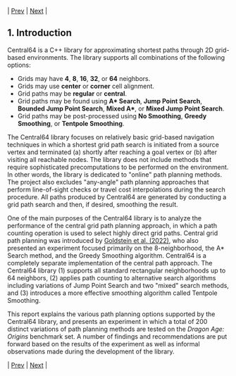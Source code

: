 | [Prev](00-index.md) | [Next](02-grids.md) |
## 1. Introduction

Central64 is a C++ library for approximating shortest paths through 2D grid-based environments. The library supports all combinations of the following options:

* Grids may have **4**, **8**, **16**, **32**, or **64** neighbors.
* Grids may use **center** or **corner** cell alignment.
* Grid paths may be **regular** or **central**.
* Grid paths may be found using **A\* Search**, **Jump Point Search**, **Bounded Jump Point Search**, **Mixed A\***, or **Mixed Jump Point Search**.
* Grid paths may be post-processed using **No Smoothing**, **Greedy Smoothing**, or **Tentpole Smoothing**.

The Central64 library focuses on relatively basic grid-based navigation techniques in which a shortest grid path search is initiated from a source vertex and terminated (a) shortly after reaching a goal vertex or (b) after visiting all reachable nodes. The library does not include methods that require sophisticated precomputations to be performed on the environment. In other words, the library is dedicated to "online" path planning methods. The project also excludes "any-angle" path planning approaches that perform line-of-sight checks or travel cost interpolations during the search procedure. All paths produced by Central64 are generated by conducting a grid path search and then, if desired, smoothing the result.

One of the main purposes of the Central64 library is to analyze the performance of the central grid path planning approach, in which a path counting operation is used to select highly direct grid paths. Central grid path planning was introduced by [Goldstein et al. (2022)](https://jair.org/index.php/jair/article/view/13544), who also presented an experiment focused primarily on the 8-neighborhood, the A* Search method, and the Greedy Smoothing algorithm. Central64 is a completely separate implementation of the central path approach. The Central64 library (1) supports all standard rectangular neighborhoods up to 64 neighbors, (2) applies path counting to alternative search algorithms including variations of Jump Point Search and two "mixed" search methods, and (3) introduces a more effective smoothing algorithm called Tentpole Smoothing.

This report explains the various path planning options supported by the Central64 library, and presents an experiment in which a total of 200 distinct variations of path planning methods are tested on the *Dragon Age: Origins* benchmark set. A number of findings and recommendations are put forward based on the results of the experiment as well as informal observations made during the development of the library.

| [Prev](00-index.md) | [Next](02-grids.md) |

